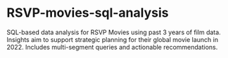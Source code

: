# RSVP-movies-sql-analysis
SQL-based data analysis for RSVP Movies using past 3 years of film data. Insights aim to support strategic planning for their global movie launch in 2022. Includes multi-segment queries and actionable recommendations.
